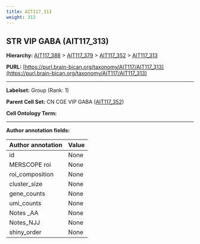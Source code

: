 ```yaml
---
title: AIT117_313
weight: 313
---
```

## STR VIP GABA (AIT117_313)
<b>Hierarchy: </b>
[AIT117_388](../AIT117_388) >
[AIT117_379](../AIT117_379) >
[AIT117_352](../AIT117_352) >
[AIT117_313](../AIT117_313)

**PURL:** [https://purl.brain-bican.org/taxonomy/AIT117/AIT117_313](https://purl.brain-bican.org/taxonomy/AIT117/AIT117_313)

---


**Labelset:** Group (Rank: 1)

**Parent Cell Set:** CN CGE VIP GABA ([AIT117_352](../AIT117_352))



**Cell Ontology Term:** 

[MARKER GENES.]: #


---

[TRANSFERRED ANNOTATIONS.]: #


[AUTHOR ANNOTATION FIELDS.]: #


**Author annotation fields:**

| Author annotation | Value |
|-------------------|-------|
|id|None|
|MERSCOPE roi|None|
|roi_composition|None|
|cluster_size|None|
|gene_counts|None|
|umi_counts|None|
|Notes _AA|None|
|Notes_NJJ|None|
|shiny_order|None|
